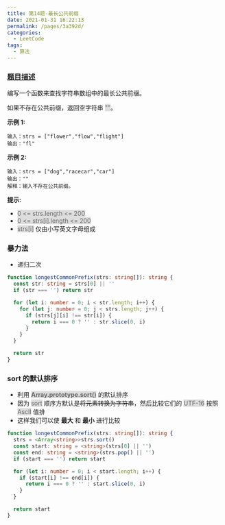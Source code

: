 ```yaml
---
title: 第14题-最长公共前缀
date: 2021-01-31 16:22:13
permalink: /pages/3a392d/
categories:
  - LeetCode
tags:
  - 算法
---
```


### [题目描述](https://leetcode-cn.com/problems/longest-common-prefix/)

编写一个函数来查找字符串数组中的最长公共前缀。

如果不存在公共前缀，返回空字符串 <span style="background: #ddd; color: #666;">""</span>。

<!-- more -->

**示例 1:**

```
输入：strs = ["flower","flow","flight"]
输出："fl"
```

**示例 2:**

```
输入：strs = ["dog","racecar","car"]
输出：""
解释：输入不存在公共前缀。
```

**提示:**

- <span style="background: #ddd; color: #666;">0 <= strs.length <= 200</span>
- <span style="background: #ddd; color: #666;">0 <= strs[i].length <= 200</span>
- <span style="background: #ddd; color: #666;">strs[i]</span> 仅由小写英文字母组成

### 暴力法

- 递归二次

```TypeScript
function longestCommonPrefix(strs: string[]): string {
  const str: string = strs[0] || ''
  if (str === '') return str

  for (let i: number = 0; i < str.length; i++) {
    for (let j: number = 0; j < strs.length; j++) {
      if (strs[j][i] !== str[i]) {
        return i === 0 ? '' : str.slice(0, i)
      }
    }
  }

  return str
}
```

### sort 的默认排序

- 利用 <span style="background: #ddd; color: #666;">**Array.prototype.sort()**</span> 的默认排序
- 因为 <span style="background: #ddd; color: #666;">sort</span> 顺序方默认是~~将元素转换为字符串~~，然后比较它们的 <span style="background: #ddd; color: #666;">UTF-16</span> 按照 <span style="background: #ddd; color: #666;">AscII</span> 值排
- 这样我们可以使 **最大** 和 **最小** 进行比较

```TypeScript
function longestCommonPrefix(strs: string[]): string {
  strs = <Array<string>>strs.sort()
  const start: string = <string>(strs[0] || '')
  const end: string = <string>(strs.pop() || '')
  if (start === '') return start

  for (let i: number = 0; i < start.length; i++) {
    if (start[i] !== end[i]) {
      return i === 0 ? '' : start.slice(0, i)
    }
  }

  return start
}
```
